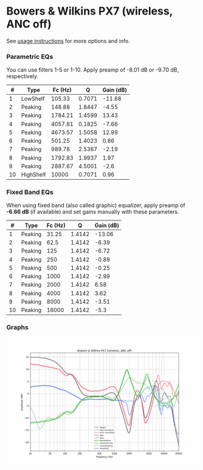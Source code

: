 # Bowers & Wilkins PX7 (wireless, ANC off)
See [usage instructions](https://github.com/jaakkopasanen/AutoEq#usage) for more options and info.

### Parametric EQs
You can use filters 1-5 or 1-10. Apply preamp of -8.01 dB or -9.70 dB, respectively.

|   # | Type      |   Fc (Hz) |      Q |   Gain (dB) |
|-----|-----------|-----------|--------|-------------|
|   1 | LowShelf  |    105.33 | 0.7071 |      -11.68 |
|   2 | Peaking   |    148.88 | 1.8447 |       -4.55 |
|   3 | Peaking   |   1784.21 | 1.4599 |       13.43 |
|   4 | Peaking   |   4057.81 | 0.1825 |       -7.66 |
|   5 | Peaking   |   4673.57 | 1.5058 |       12.99 |
|   6 | Peaking   |    501.25 | 1.4023 |        0.86 |
|   7 | Peaking   |    989.78 | 2.5367 |       -2.19 |
|   8 | Peaking   |   1792.83 | 1.9937 |        1.97 |
|   9 | Peaking   |   2887.67 | 4.5001 |       -2.6  |
|  10 | HighShelf |  10000    | 0.7071 |        0.96 |

### Fixed Band EQs
When using fixed band (also called graphic) equalizer, apply preamp of **-6.66 dB** (if available) and set gains manually with these parameters.

|   # | Type    |   Fc (Hz) |      Q |   Gain (dB) |
|-----|---------|-----------|--------|-------------|
|   1 | Peaking |     31.25 | 1.4142 |      -13.06 |
|   2 | Peaking |     62.5  | 1.4142 |       -6.39 |
|   3 | Peaking |    125    | 1.4142 |       -6.72 |
|   4 | Peaking |    250    | 1.4142 |       -0.89 |
|   5 | Peaking |    500    | 1.4142 |       -0.25 |
|   6 | Peaking |   1000    | 1.4142 |       -2.99 |
|   7 | Peaking |   2000    | 1.4142 |        6.58 |
|   8 | Peaking |   4000    | 1.4142 |        3.62 |
|   9 | Peaking |   8000    | 1.4142 |       -3.51 |
|  10 | Peaking |  16000    | 1.4142 |       -5.3  |

### Graphs
![](./Bowers%20&%20Wilkins%20PX7%20(wireless,%20ANC%20off).png)
